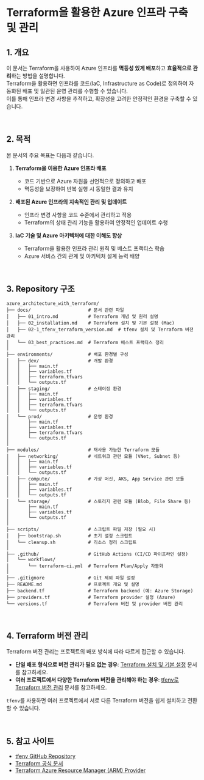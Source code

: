 # Terraform을 활용한 Azure 인프라 구축 및 관리

## 1. 개요
이 문서는 Terraform을 사용하여 Azure 인프라를 **멱등성 있게 배포**하고 **효율적으로 관리**하는 방법을 설명합니다.  
Terraform을 활용하면 인프라를 코드(IaC, Infrastructure as Code)로 정의하여 자동화된 배포 및 일관된 운영 관리를 수행할 수 있습니다.  
이를 통해 인프라 변경 사항을 추적하고, 확장성을 고려한 안정적인 환경을 구축할 수 있습니다.

<br>

## 2. 목적
본 문서의 주요 목표는 다음과 같습니다.

1. **Terraform을 이용한 Azure 인프라 배포**  
   - 코드 기반으로 Azure 자원을 선언적으로 정의하고 배포  
   - 멱등성을 보장하여 반복 실행 시 동일한 결과 유지  

2. **배포된 Azure 인프라의 지속적인 관리 및 업데이트**  
   - 인프라 변경 사항을 코드 수준에서 관리하고 적용  
   - Terraform의 상태 관리 기능을 활용하여 안정적인 업데이트 수행  

3. **IaC 기술 및 Azure 아키텍처에 대한 이해도 향상**  
   - Terraform을 활용한 인프라 관리 원칙 및 베스트 프랙티스 학습  
   - Azure 서비스 간의 관계 및 아키텍처 설계 능력 배양  

<br>

## 3. Repository 구조
```plaintext
azure_architecture_with_terraform/
├── docs/                     # 문서 관련 파일
│   ├── 01_intro.md           # Terraform 개념 및 원리 설명
│   ├── 02_installation.md    # Terraform 설치 및 기본 설정 (Mac)
│   ├── 02-1_tfenv_terraform_version.md  # tfenv 설치 및 Terraform 버전 관리
│   └── 03_best_practices.md  # Terraform 베스트 프랙티스 정리
│
├── environments/             # 배포 환경별 구성
│   ├── dev/                  # 개발 환경
│   │   ├── main.tf
│   │   ├── variables.tf
│   │   ├── terraform.tfvars
│   │   └── outputs.tf
│   ├── staging/              # 스테이징 환경
│   │   ├── main.tf
│   │   ├── variables.tf
│   │   ├── terraform.tfvars
│   │   └── outputs.tf
│   └── prod/                 # 운영 환경
│       ├── main.tf
│       ├── variables.tf
│       ├── terraform.tfvars
│       └── outputs.tf
│
├── modules/                  # 재사용 가능한 Terraform 모듈
│   ├── networking/           # 네트워크 관련 모듈 (VNet, Subnet 등)
│   │   ├── main.tf
│   │   ├── variables.tf
│   │   └── outputs.tf
│   ├── compute/              # 가상 머신, AKS, App Service 관련 모듈
│   │   ├── main.tf
│   │   ├── variables.tf
│   │   └── outputs.tf
│   └── storage/              # 스토리지 관련 모듈 (Blob, File Share 등)
│       ├── main.tf
│       ├── variables.tf
│       └── outputs.tf
│
├── scripts/                  # 스크립트 파일 저장 (필요 시)
│   ├── bootstrap.sh          # 초기 설정 스크립트
│   └── cleanup.sh            # 리소스 정리 스크립트
│
├── .github/                  # GitHub Actions (CI/CD 파이프라인 설정)
│   └── workflows/
│       └── terraform-ci.yml  # Terraform Plan/Apply 자동화
│
├── .gitignore                # Git 제외 파일 설정
├── README.md                 # 프로젝트 개요 및 설명
├── backend.tf                # Terraform backend (예: Azure Storage)
├── providers.tf              # Terraform provider 설정 (Azure)
└── versions.tf               # Terraform 버전 및 provider 버전 관리
```

<br>

## 4. Terraform 버전 관리

Terraform 버전 관리는 프로젝트의 배포 방식에 따라 다르게 접근할 수 있습니다.

- **단일 배포 형식으로 버전 관리가 필요 없는 경우**: [Terraform 설치 및 기본 설정](docs/02_installation.md) 문서를 참고하세요.
- **여러 프로젝트에서 다양한 Terraform 버전을 관리해야 하는 경우**: [tfenv로 Terraform 버전 관리](docs/02-1_tfenv_terraform_version.md) 문서를 참고하세요.

`tfenv`를 사용하면 여러 프로젝트에서 서로 다른 Terraform 버전을 쉽게 설치하고 전환할 수 있습니다.

<br>

## 5. 참고 사이트
- [tfenv GitHub Repository](https://github.com/tfutils/tfenv)
- [Terraform 공식 문서](https://developer.hashicorp.com/terraform/docs)
- [Terraform Azure Resource Manager (ARM) Provider](https://registry.terraform.io/providers/hashicorp/azurerm/latest/docs)